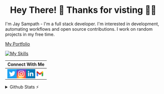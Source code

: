 <h1 align="center"> Hey There! 👋 Thanks for visting 🙋‍♂️  </h1>

<!--
**jaysampath/jaysampath** is a ✨ _special_ ✨ repository because its `README.md` (this file) appears on your GitHub profile.

Here are some ideas to get you started:

- 🔭 I’m currently working on ...
- 🌱 I’m currently learning ...
- 👯 I’m looking to collaborate on ...
- 🤔 I’m looking for help with ...
- 💬 Ask me about ...
- 📫 How to reach me: ...
- 😄 Pronouns: ...
- ⚡ Fun fact: ...
-->



 <p> I'm Jay Sampath - I'm a full stack developer. I'm interested in development, automating workflows and open source contributions. I work on random projects
  in my free time.</p> 
  <p>   <a href="https://sampath-portfolio.vercel.app/" target="_blank" >My Portfolio</a> </p>

[![My Skills](https://skillicons.dev/icons?i=java,spring,hibernate,react,js,html,css,docker,kubernetes,aws,mongodb,mysql,kafka,linux)](#)

|Connect With Me|
|-----|
|<a href="https://twitter.com/JaySampath1"><img align="left" alt=" Twitter" width="30px" src="https://github.com/edent/SuperTinyIcons/blob/master/images/svg/twitter.svg" /></a><a href="https://www.instagram.com/jay_sampath_"><img align="left" alt="s Instagram" width="30px" src="https://github.com/edent/SuperTinyIcons/blob/master/images/svg/instagram.svg" /></a><a href="https://www.linkedin.com/in/jaya-sampath-kolisetty"><img align="left" alt=" LinkedIn" width="30px" src="https://github.com/edent/SuperTinyIcons/blob/master/images/svg/linkedin.svg" /></a></a><a href="mailto:jayasampath111@gmail.com"><img align="left" alt=" Email" width="30px" src="https://github.com/edent/SuperTinyIcons/blob/master/images/svg/gmail.svg" /></a>|

<details>

<summary>Github Stats ⚡</summary>

<a href="#">![Github stats](https://github-readme-stats.vercel.app/api?username=jaysampath&theme=highcontrast&show_icons=true&count_private=true)</a>
<a href="#">![Top Languages Card](https://github-readme-stats.vercel.app/api/top-langs/?username=jaysampath&layout=compact&hide=Matlab,cpp)</a>

<p align="center"> 
  Visitor Count<br>
<img src="https://profile-counter.glitch.me/jaysampath/count.svg" />
</p>

 </details>


